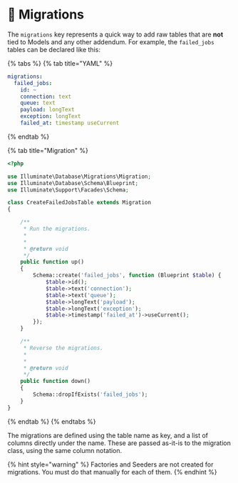 # 📝 Migrations

The `migrations` key represents a quick way to add raw tables that are **not** tied to Models and any other addendum. For example, the `failed_jobs` tables can be declared like this:

{% tabs %}
{% tab title="YAML" %}
```yaml
migrations:
  failed_jobs:
    id: ~
    connection: text
    queue: text
    payload: longText
    exception: longText
    failed_at: timestamp useCurrent
```
{% endtab %}

{% tab title="Migration" %}
```php
<?php

use Illuminate\Database\Migrations\Migration;
use Illuminate\Database\Schema\Blueprint;
use Illuminate\Support\Facades\Schema;

class CreateFailedJobsTable extends Migration
{

    /**
     * Run the migrations.
     *
     *
     * @return void
     */
    public function up()
    {
        Schema::create('failed_jobs', function (Blueprint $table) {
            $table->id();
            $table->text('connection');
            $table->text('queue');
            $table->longText('payload');
            $table->longText('exception');
            $table->timestamp('failed_at')->useCurrent();
        });
    }

    /**
     * Reverse the migrations.
     *
     *
     * @return void
     */
    public function down()
    {
        Schema::dropIfExists('failed_jobs');
    }
}
```
{% endtab %}
{% endtabs %}

The migrations are defined using the table name as key, and a list of columns directly under the name. These are passed as-it-is to the migration class, using the same column notation.

{% hint style="warning" %}
Factories and Seeders are not created for migrations. You must do that manually for each of them.
{% endhint %}

